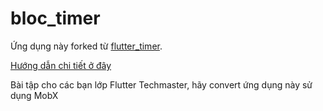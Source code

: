 # bloc_timer

Ứng dụng này forked từ [flutter_timer](https://github.com/felangel/bloc/tree/master/examples/flutter_timer).

[Hướng dẫn chi tiết ở đây](https://bloclibrary.dev/#/fluttertimertutorial?id=setup)

Bài tập cho các bạn lớp Flutter Techmaster, hãy convert ứng dụng này sử dụng MobX